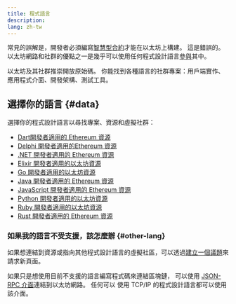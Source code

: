 ```yaml
---
title: 程式語言
description:
lang: zh-tw
---
```


常見的誤解是，開發者必須編寫[智慧型合約](/developers/docs/smart-contracts/)才能在以太坊上構建。 這是錯誤的。 以太坊網路和社群的優點之一是幾乎可以使用任何程式設計語言[參與](/community/)其中。

以太坊及其社群推崇開放原始碼。 你能找到各種語言的社群專案：用戶端實作、應用程式介面、開發架構、測試工具。

## 選擇你的語言 {#data}

選擇你的程式設計語言以尋找專案、資源和虛擬社群：

- [Dart開發者適用的 Ethereum 資源](/developers/docs/programming-languages/dart/)
- [Delphi 開發者適用的Ethereum 資源](/developers/docs/programming-languages/delphi/)
- [.NET 開發者適用的 Ethereum 資源](/developers/docs/programming-languages/dot-net/)
- [Elixir 開發者適用的以太坊資源](/developers/docs/programming-languages/elixir/)
- [Go 開發者適用的以太坊資源](/developers/docs/programming-languages/golang/)
- [Java 開發者適用的 Ethereum 資源](/developers/docs/programming-languages/java/)
- [JavaScript 開發者適用的 Ethereum 資源](/developers/docs/programming-languages/javascript/)
- [Python 開發者適用的以太坊資源](/developers/docs/programming-languages/python/)
- [Ruby 開發者適用的以太坊資源](/developers/docs/programming-languages/ruby/)
- [Rust 開發者適用的 Ethereum 資源](/developers/docs/programming-languages/rust/)

### 如果我的語言不受支援，該怎麼辦 {#other-lang}

如果想連結到資源或指向其他程式設計語言的虛擬社區，可以透過[建立一個議題](https://github.com/ethereum/ethereum-org-website/issues/new/choose)來請求新頁面。

如果只是想使用目前不支援的語言編寫程式碼來連結區塊鏈， 可以使用 [JSON-RPC 介面](/developers/docs/apis/json-rpc/)連結到以太坊網路。 任何可以 使用 TCP/IP 的程式設計語言都可以使用該介面。

